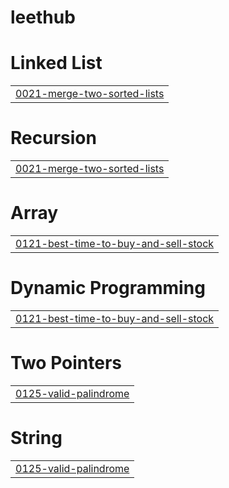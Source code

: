 # leethub


# Linked List
|  |
| ------- |
| [0021-merge-two-sorted-lists](https://github.com/SaeWooKKang/leethub/tree/master/0021-merge-two-sorted-lists) |
# Recursion
|  |
| ------- |
| [0021-merge-two-sorted-lists](https://github.com/SaeWooKKang/leethub/tree/master/0021-merge-two-sorted-lists) |
# Array
|  |
| ------- |
| [0121-best-time-to-buy-and-sell-stock](https://github.com/SaeWooKKang/leethub/tree/master/0121-best-time-to-buy-and-sell-stock) |
# Dynamic Programming
|  |
| ------- |
| [0121-best-time-to-buy-and-sell-stock](https://github.com/SaeWooKKang/leethub/tree/master/0121-best-time-to-buy-and-sell-stock) |
# Two Pointers
|  |
| ------- |
| [0125-valid-palindrome](https://github.com/SaeWooKKang/leethub/tree/master/0125-valid-palindrome) |
# String
|  |
| ------- |
| [0125-valid-palindrome](https://github.com/SaeWooKKang/leethub/tree/master/0125-valid-palindrome) |